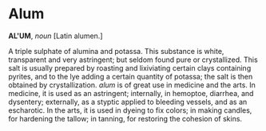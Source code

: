# Alum

**AL'UM**, _noun_ \[Latin alumen.\]

A triple sulphate of alumina and potassa. This substance is white, transparent and very astringent; but seldom found pure or crystallized. This salt is usually prepared by roasting and lixiviating certain clays containing pyrites, and to the lye adding a certain quantity of potassa; the salt is then obtained by crystallization. _alum_ is of great use in medicine and the arts. In medicine, it is used as an astringent; internally, in hemoptoe, diarrhea, and dysentery; externally, as a styptic applied to bleeding vessels, and as an escharotic. In the arts, it is used in dyeing to fix colors; in making candles, for hardening the tallow; in tanning, for restoring the cohesion of skins.